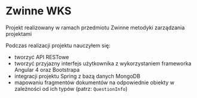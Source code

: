 # Zwinne WKS
Projekt realizowany w ramach przedmiotu Zwinne metodyki zarządzania projektami

Podczas realizacji projektu nauczyłem się:
 - tworzyć API RESTowe
 - tworzyć przyjazny interfejs użytkownika z wykorzystaniem frameworka Angular 4 oraz Bootstrapa
 - integracji projektu Spring z bazą danych MongoDB
 - mapowaniu fragmentów dokumentów na odpowiednie obiekty w zależności od ich typów (patrz: `QuestionInfo`)
